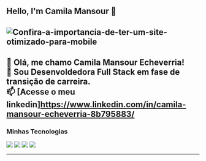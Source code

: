 ## Hello, I'm Camila Mansour 👋

![Confira-a-importancia-de-ter-um-site-otimizado-para-mobile](https://github.com/camilamansour/camilamansour/assets/166460205/47772b09-ab74-48c2-911f-46e77b466db8)
------------
🌟 Olá, me chamo Camila Mansour Echeverria!</br>
💬 Sou Desenvoldedora Full Stack em fase de transição de carreira.</br>
📫 [Acesse o meu linkedin]https://www.linkedin.com/in/camila-mansour-echeverria-8b795883/ </br>
-----------
### Minhas Tecnologias
<img src="https://cdn.jsdelivr.net/gh/devicons/devicon@latest/icons/trêsdsmax/trêsdsmax-original.svg" />
<img src="https://cdn.jsdelivr.net/gh/devicons/devicon@latest/icons/trêsdsmax/trêsdsmax-original.svg" />
<img src="https://cdn.jsdelivr.net/gh/devicons/devicon@latest/icons/trêsdsmax/trêsdsmax-original.svg" />
<img src="https://cdn.jsdelivr.net/gh/devicons/devicon@latest/icons/trêsdsmax/trêsdsmax-original.svg" />
          
------------

          

<!--
**camilamansour/camilamansour** is a ✨ _special_ ✨ repository because its `README.md` (this file) appears on your GitHub profile.

Here are some ideas to get you started:

- 🔭 I’m currently working on ...
- 🌱 I’m currently learning ...
- 👯 I’m looking to collaborate on ...
- 🤔 I’m looking for help with ...
- 💬 Ask me about ...
- 📫 How to reach me: ...
- 😄 Pronouns: ...
- ⚡ Fun fact: ...
-->
